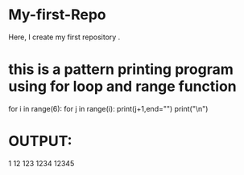 # My-first-Repo
Here, I create my first repository .
# this is a pattern printing program using for loop and range function
for i in range(6):
   for j in range(i):
      print(j+1,end="")
   print("\n")   
# OUTPUT:
1
12
123
1234
12345
